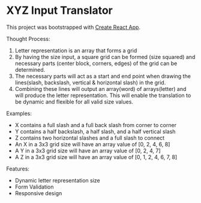 # XYZ Input Translator

This project was bootstrapped with [Create React App](https://github.com/facebook/create-react-app).

Thought Process:
1. Letter representation is an array that forms a grid
2. By having the size input, a square grid can be formed (size squared) and necessary parts (center block, corners, edges) of the grid can be determined.
3. The necessary parts will act as a start and end point when drawing the lines(slash, backslash, vertical & horizontal slash) in the grid.
4. Combining these lines will output an array(word) of arrays(letter) and will produce the letter representation. This will enable the translation to be dynamic and flexible for all valid size values.

Examples:
- X contains a full slash and a full back slash from corner to corner
- Y contains a half backslash, a half slash, and a half vertical slash
- Z contains two horizontal slashes and a full slash to connect
- An X in a 3x3 grid size will have an array value of [0, 2, 4, 6, 8]
- A Y in a 3x3 grid size will have an array value of [0, 2, 4, 7]
- A Z in a 3x3 grid size will have an array value of [0, 1, 2, 4, 6, 7, 8]

Features:
- Dynamic letter representation size
- Form Validation
- Responsive design

